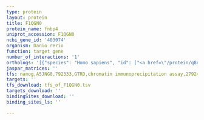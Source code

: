 ```yaml
---
type: protein
layout: protein
title: F1QGN0
protein_name: fnbp4
uniprot_accession: F1QGN0
ncbi_gene_id: '403074'
organism: Danio rerio
function: target gene
number_of_interactions: '1'
orthologs: '[{"species": "Homo sapiens", "id": ["<a href=\"/protein/q8n3x1\">Q8N3X1</a>"]}, {"species": "Mus musculus", "id": ["<a href=\"/protein/a0a0r4izz6\">A0A0R4IZZ6</a>"]}, {"species": "Rattus norvegicus", "id": ["<a href=\"/protein/a0a0g2k4c8\">A0A0G2K4C8</a>"]}]'
jaspar_matrices: ''
tfs: nanog,A5JNG8,792333,GTRD,chromatin immunoprecipitation assay,27924024%5Buid%5D,No
targets: ''
tfs_download: tfs_of_F1QGN0.tsv
targets_download: ''
bindingSites_download: ''
binding_sites_ls: ''

---
```

